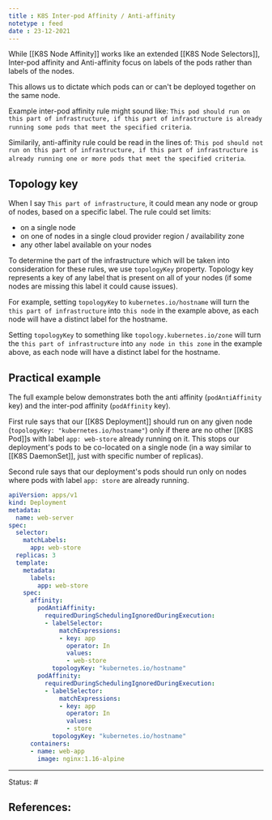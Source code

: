 ```yaml
---
title : K8S Inter-pod Affinity / Anti-affinity
notetype : feed
date : 23-12-2021
---
```


While [[K8S Node Affinity]] works like an extended [[K8S Node Selectors]], Inter-pod affinity and Anti-affinity focus on labels of the pods rather than labels of the nodes.

This allows us to dictate which pods can or can't be deployed together on the same node.

Example inter-pod affinity rule might sound like: `This pod should run on this part of infrastructure, if this part of infrastructure is already running some pods that meet the specified criteria`.

Similarily, anti-affinity rule could be read in the lines of: `This pod should not run on this part of infrastructure, if this part of infrastructure is already running one or more pods that meet the specified criteria`.

## Topology key

When I say `This part of infrastructure`, it could mean any node or group of nodes, based on a specific label. The rule could set limits:
- on a single node
- on one of nodes in a single cloud provider region / availability zone
- any other label available on your nodes

To determine the part of the infrastructure which will be taken into consideration for these rules, we use `topologyKey` property. Topology key represents a key of any label that is present on all of your nodes (if some nodes are missing this label it could cause issues).

For example, setting `topologyKey` to `kubernetes.io/hostname` will turn the `this part of infrastructure` into `this node` in the example above, as each node will have a distinct label for the hostname.

Setting `topologyKey` to something like `topology.kubernetes.io/zone` will turn the `this part of infrastructure` into `any node in this zone` in the example above, as each node will have a distinct label for the hostname.

## Practical example

The full example below demonstrates both the anti affinity (`podAntiAffinity` key) and the inter-pod affinity (`podAffinity` key).

First rule says that our [[K8S Deployment]] should run on any given node (`topologyKey: "kubernetes.io/hostname"`) only if there are no other [[K8S Pod]]s with label `app: web-store` already running on it. This stops our deployment's pods to be co-located on a single node (in a way similar to [[K8S DaemonSet]], just with specific number of replicas).

Second rule says that our deployment's pods should run only on nodes where pods with label `app: store` are already running.

```yaml
apiVersion: apps/v1
kind: Deployment
metadata:
  name: web-server
spec:
  selector:
    matchLabels:
      app: web-store
  replicas: 3
  template:
    metadata:
      labels:
        app: web-store
    spec:
      affinity:
        podAntiAffinity:
          requiredDuringSchedulingIgnoredDuringExecution:
          - labelSelector:
              matchExpressions:
              - key: app
                operator: In
                values:
                - web-store
            topologyKey: "kubernetes.io/hostname"
        podAffinity:
          requiredDuringSchedulingIgnoredDuringExecution:
          - labelSelector:
              matchExpressions:
              - key: app
                operator: In
                values:
                - store
            topologyKey: "kubernetes.io/hostname"
      containers:
      - name: web-app
        image: nginx:1.16-alpine
```


-----

Status: #

References:
- 
